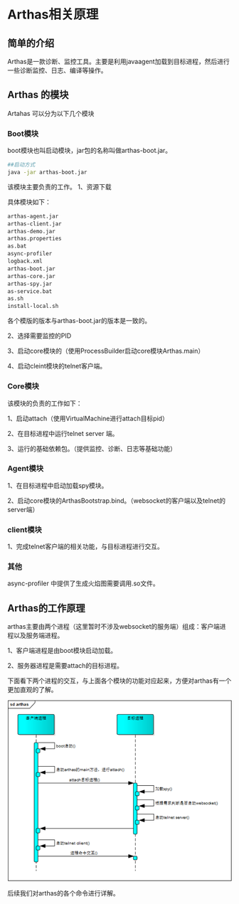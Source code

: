 # Arthas相关原理

## 简单的介绍
Arthas是一款诊断、监控工具。主要是利用javaagent加载到目标进程，然后进行一些诊断监控、日志、编译等操作。

## Arthas 的模块

Artahas 可以分为以下几个模块

### Boot模块
boot模块也叫启动模块，jar包的名称叫做arthas-boot.jar。
```bash 
##启动方式
java -jar arthas-boot.jar
```
该模块主要负责的工作。
1、资源下载

具体模块如下：

```bash
arthas-agent.jar
arthas-client.jar	
arthas-demo.jar		
arthas.properties	
as.bat			
async-profiler
logback.xml
arthas-boot.jar		
arthas-core.jar		
arthas-spy.jar		
as-service.bat		
as.sh			
install-local.sh
```

各个模版的版本与arthas-boot.jar的版本是一致的。

2、选择需要监控的PID

3、启动core模块的（使用ProcessBuilder启动core模块Arthas.main）

4、启动cleint模块的telnet客户端。

### Core模块

该模块的负责的工作如下：

1、启动attach（使用VirtualMachine进行attach目标pid）

2、在目标进程中运行telnet server 端。

3、运行的基础依赖包。（提供监控、诊断、日志等基础功能）



### Agent模块

1、在目标进程中启动加载spy模块。

2、启动core模块的ArthasBootstrap.bind。（websocket的客户端以及telnet的server端）



### client模块
1、完成telnet客户端的相关功能，与目标进程进行交互。




### 其他

async-profiler 中提供了生成火焰图需要调用.so文件。



## Arthas的工作原理

arthas主要由两个进程（这里暂时不涉及websocket的服务端）组成：客户端进程以及服务端进程。

1、客户端进程是由boot模块启动加载。

2、服务器进程是需要attach的目标进程。

下面看下两个进程的交互，与上面各个模块的功能对应起来，方便对arthas有一个更加直观的了解。

![image-20200524123102251](../pic/image-20200524123102251.png)

后续我们对arthas的各个命令进行详解。